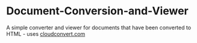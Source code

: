 # Document-Conversion-and-Viewer
A simple converter and viewer for documents that have been converted to HTML - uses [cloudconvert.com](https://cloudconvert.com)
